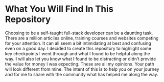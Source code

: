 # What You Will Find In This Repository
Choosing to be a self-taught full-stack developer can be a daunting task. There are a million articiles online, training courses and websites competing for your attention.  It can all seem a bit intimidating at best and confusing even on a good day.  I decided to create this repository to highlight some key checkpoints I went through and what I found to be helpful along the way.  I will also let you know what I found to be distracting or didn't provide the value for money I was expecting.  These are all my opinions.  Your path will look different from mine.  The intent of this is to help you on your journey and for me to share with the community what has helped me along the way.


